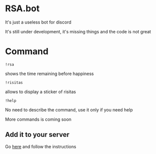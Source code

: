 # RSA.bot
It's just a useless bot for discord

It's still under development, it's missing things and the code is not great

# Command

    !rsa
   shows the time remaining before happiness
	

    !risitas
allows to display a sticker of risitas

    !help
No need to describe the command, use it only if you need help

More commands is coming soon
## Add it to your server

Go [here](https://discordapp.com/oauth2/authorize?client_id=442300627599491073&scope=bot&permissions=515136) and follow the instructions


